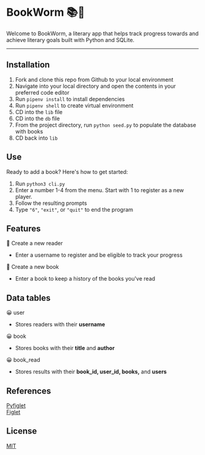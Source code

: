 # BookWorm 📚🐛

Welcome to BookWorm, a literary app that helps track progress towards and achieve literary goals built with Python and SQLite. 

*** 

## Installation

1. Fork and clone this repo from Github to your local environment
2. Navigate into your local directory and open the contents in your preferred code editor
3. Run `pipenv install` to install dependencies 
4. Run `pipenv shell` to create virtual environment
5. CD into the `lib` file
6. CD into the `db` file
7. From the project directory, run `python seed.py` to populate the database with books
8. CD back into `lib`

## Use 
Ready to add a book? Here's how to get started: 
1. Run `python3 cli.py`
2. Enter a number 1-4 from the menu. Start with 1 to register as a new player. 
3. Follow the resulting prompts
4. Type `"6"`, `"exit"`, or `"quit"` to end the program

## Features 
<!-- ![](letter_lasso.gif)  -->

🐛 Create a new reader <br>
- Enter a username to register and be eligible to track your progress

🐛 Create a new book <br>
- Enter a book to keep a history of the books you've read

## Data tables
😀 user <br>
- Stores readers with their **username**

😀 book <br>
- Stores books with their **title** and **author**

😀 book_read <br>
- Stores results with their **book_id, user_id, books,** and **users**


## References 
[Pyfiglet](https://pypi.org/project/pyfiglet/) <br>
[Figlet](http://www.figlet.org/)

## License
[MIT](https://choosealicense.com/licenses/mit/)